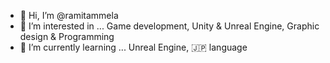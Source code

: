 - 👋 Hi, I’m @ramitammela
- 👀 I’m interested in ... Game development, Unity & Unreal Engine, Graphic design & Programming
- 🌱 I’m currently learning ... Unreal Engine, 🇯🇵 language

<!---
ramitammela/ramitammela is a ✨ special ✨ repository because its `README.md` (this file) appears on your GitHub profile.
You can click the Preview link to take a look at your changes.
- 💞️ I’m looking to collaborate on ...
- 📫 How to reach me ...
--->
